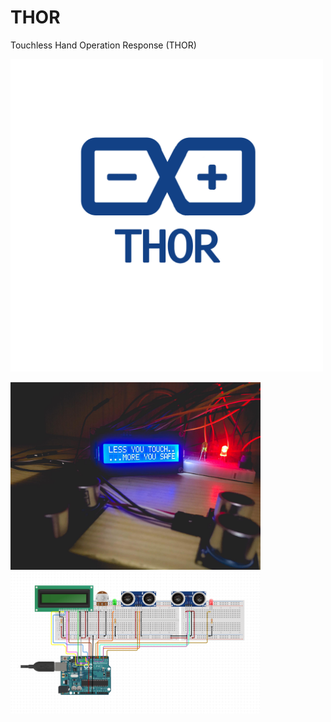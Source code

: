 # THOR
Touchless Hand Operation Response (THOR)<br />
<p align="left">
  <img width="500" src="/images/logo.png">
</p>
<img src="/images/thor.jpg" width="400"/><img src="/images/circuit.png" width="400"/>
